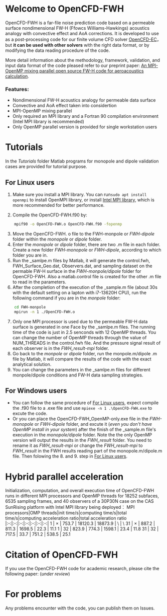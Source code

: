 # Welcome to OpenCFD-FWH

OpenCFD-FWH is a far-file noise prediction code based on a permeable surface nondimensional FW-H (Ffowcs Williams-Hawkings) acoustics analogy with convective effect and AoA corrections. It is developed to use as a post-processing code for our finite volume CFD solver [OpenCFD-EC](https://opencfd.cn/downloads/)， but **it can be used with other solvers** with the right data format, or by modifying the data reading procedure of the code.

More detail information about the methodology, framework,  validation, and input data format of the code pleased refer to our preprint paper: [An MPI-OpenMP mixing parallel open source FW-H code for aeroacoustics calculation](https://arxiv.org/abs/2312.16263). 

### Features:
- Nondimensional FW-H acoustics analogy for permeable data surface
- Convective and AoA effect taken into considertion
- MPI-OpenMP mixing parallel
- Only required an MPI library and a Fortran 90 compilation environment (Intel MPI library is recommended)
- Only OpenMP parallel version is provided for single workstation users

# Tutorials

In the *Tutorials* folder Matlab programs for monopole and dipole validation cases are provided for tutorial purpose.

## For Linux users
1. Make sure you install a MPI library. You can run```sudo apt install openmpi``` to install OpenMPI library, or  install [Intel MPI library](https://www.intel.com/content/www/us/en/developer/tools/oneapi/toolkits.html), which is more recommended for better performance.

2. Compile the OpenCFD-FWH.f90 by:
```bash
	mpif90 -o OpenCFD-FWH.o OpenCFD-FWH.f90 -fopenmp
```
3. Move the OpenCFD-FWH. o file to the FWH-monpole or *FWH-dipole* folder within the *monopole* or *dipole* folder.
4. Enter the *monopole* or *dipole* folder, there are two .m file in each folder.  Create a new folder *FWH-monopole* or *FWH-dipole*, according to which folder you are in.
5.  Run the _samlpe.m files by Matlab, it will generate the control.fwh, FWH_Surface_Geo.dat, Observers.dat, and sampling dataset on the permable FW-H surface in the *FWH-monpole/dipole* folder for OpenCFD-FWH. Also a matlab.control file is created for the other .m file to read in the parameters.
6.  After the completion of the execution of the _sample.m file (about 30s with the default setting on a lapton with i7-13620H CPU), run the following command if you are in the *monpole* folder:
```bash
	cd FWH-monpole
	mpirun -n 1 ./OpenCFD-FWH.o
```
7.  Only one MPI processor is used due to the permeable FW-H data surface is generated in one Face by the _samlpe.m files. The running time of the code is just in  2.5 senconds with 12 OpenMP threads. You can change the number of OpenMP threads through the value of NUM_THREADS in the control.fwh file. And the pressure signal result of each observer is in the *FWH_result-mpi* folder.
8. Go back to the *monpole* or *dipole* folder, run the monpole.m/dipole .m file by Matlab, it will compare the results of the code with the exact analytical solution.
9. You can change the parameters in the  _samlpe.m files for different monpole/dipole conditions and FW-H data sampling strategies.
 
## For Windows users
- You can follow the same procedure of [For Linux users](https://github.com/Z-K-L/OpenCFD-FWH?tab=readme-ov-file#for-linux-users), expect compile the .f90 file to a .exe file and use ```mpiexe -n 1 .\OpenCFD-FWH.exe``` to excute the code.
- Or you can place the OpenCFD-FWH_OpenMP-only.exe file in the *FWH-monopole* or *FWH-dipole* folder, and excute it (*even you don't have OpenMP install in your system*) after the finish of the _sample.m file's execution 
 in the *monopole/dipole* folder. Note the the only OpenMP version will output the results in the *FWH_result* folder. You need to rename it as *FWH_result-mpi* or change the *FWH_result-mpi* to *FWH_result* in the FWH results reading part of the monopole.m/dipole.m file. Then folowing the 8. and 9. step in [For Linux users](https://github.com/Z-K-L/OpenCFD-FWH?tab=readme-ov-file#for-linux-users).

# Hybrid parallel acceleration

Initialization, computation, and overall execution time of  OpenCFD-FWH runs in different MPI processors and OpenMP threads for 18252 subfaces, 6535 sampling frames, and 40 observers of a 30P30N case on the CAS SunRising platform with Intel MPI library being deployed：
MPI processors|OMP threads|init time/s|computing time/s|total time/s|computing acceleration ratio|total acceleration ratio
|:-:|:-:|:-:|:-:|:-:|:-:|:-:|
1 |  ×  | 753.7 | 18120.3 | 18873.9 |  \  |  \ 
31 |  ×  | 887.2 | 811.3 | 1698.5 | 22.3 | 11.1 
1 | 32 | 823.9 | 774.3 | 1598.1 | 23.4 | 11.8 
31 | 32 | 717.5 | 33.7 | 751.2 | 538.5 | 25.1 

# Citation of OpenCFD-FWH
If you use the OpenCFD-FWH code for academic research, please cite the following paper:
(*under review*)

# For problems
Any problems encounter with the code, you can publish them on Issues.

